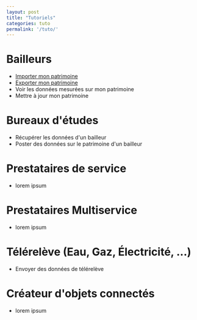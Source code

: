```yaml
---
layout: post
title: "Tutoriels"
categories: tuto
permalink: '/tuto/'
---
```


# Bailleurs
- [Importer mon patrimoine](/tuto/import-patrimoine.html)
- [Exporter mon patrimoine](#)
- Voir les données mesurées sur mon patrimoine
- Mettre à jour mon patrimoine

# Bureaux d'études
- Récupérer les données d'un bailleur
- Poster des données sur le patrimoine d'un bailleur

# Prestataires de service
- lorem ipsum

# Prestataires Multiservice
- lorem ipsum

# Télérelève (Eau, Gaz, Électricité, ...)
- Envoyer des données de télérelève

# Créateur d'objets connectés
- lorem ipsum
